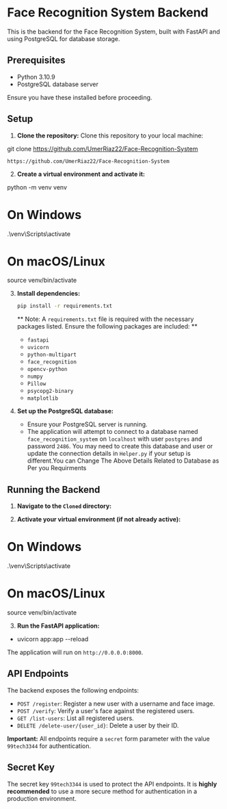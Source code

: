 # Face Recognition System Backend

This is the backend for the Face Recognition System, built with FastAPI and using PostgreSQL for database storage.

## Prerequisites

*   Python 3.10.9
*   PostgreSQL database server

Ensure you have these installed before proceeding.

## Setup

1.  **Clone the repository:**
 Clone this repository to your local machine: 
  
 git clone https://github.com/UmerRiaz22/Face-Recognition-System

    https://github.com/UmerRiaz22/Face-Recognition-System

2.  **Create a virtual environment and activate it:**

    
python -m venv venv
# On Windows
.\venv\Scripts\activate
# On macOS/Linux
source venv/bin/activate


3.  **Install dependencies:**

    ```bash
    pip install -r requirements.txt
    ```

    ** Note: A `requirements.txt` file is required with the necessary packages listed. Ensure the following packages are included: **
    *   `fastapi`
    *   `uvicorn`
    *   `python-multipart`
    *   `face_recognition`
    *   `opencv-python`
    *   `numpy`
    *   `Pillow`
    *   `psycopg2-binary`
    *   `matplotlib`

4.  **Set up the PostgreSQL database:**

    *   Ensure your PostgreSQL server is running.
    *   The application will attempt to connect to a database named `face_recognition_system` on `localhost` with user `postgres` and password `2486`. You may need to create this database and user or update the connection details in `Helper.py` if your setup is different.You can Change The Above Details Related to Database as Per you Requirments

## Running the Backend

1.  **Navigate to the `Cloned` directory:**
 

2.  **Activate your virtual environment (if not already active):**

    
# On Windows
.\venv\Scripts\activate
# On macOS/Linux
source venv/bin/activate


3.  **Run the FastAPI application:**

 
 * uvicorn app:app --reload


The application will run on `http://0.0.0.0:8000`.

## API Endpoints

The backend exposes the following endpoints:

*   `POST /register`: Register a new user with a username and face image.
*   `POST /verify`: Verify a user's face against the registered users.
*   `GET /list-users`: List all registered users.
*   `DELETE /delete-user/{user_id}`: Delete a user by their ID.

**Important:** All endpoints require a `secret` form parameter with the value `99tech3344` for authentication.

## Secret Key

The secret key `99tech3344` is used to protect the API endpoints. It is **highly recommended** to use a more secure method for authentication in a production environment.